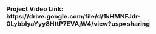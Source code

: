 <h3>
Project Video Link: https://drive.google.com/file/d/1kHMNFJdr-0LybblyaYyy8HttP7EVAjW4/view?usp=sharing 
</h3>
